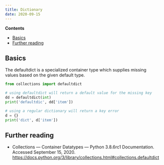 ```yaml
---
title: Dictionary
date: 2020-09-15
---
```


**Contents**

- [Basics](#basics)
- [Further reading](#further-reading)

## Basics

The defaultdict is a specialized container type which supplies missing values based on the given default type.

```python
from collections import defaultdict

# using defaultdict will return a default value for the missing key
dd = defaultdict(int)
print('defaultdic', dd['item'])

# using a regular dictionary will return a key error
d = {}
print('dict', d['item'])
```

## Further reading

- Collections — Container Datatypes — Python 3.8.6rc1 Documentation. Accessed September 15, 2020. <https://docs.python.org/3/library/collections.html#collections.defaultdict>
